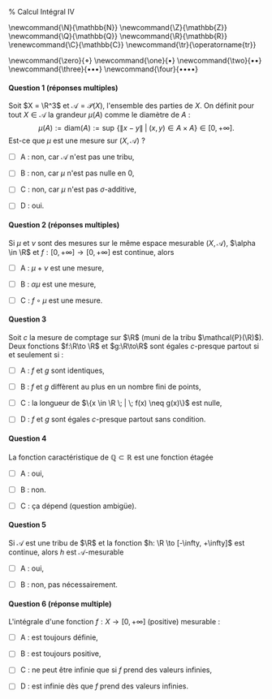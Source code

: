 % Calcul Intégral IV

<!-- LaTeX Macros -->
\newcommand{\N}{\mathbb{N}}
\newcommand{\Z}{\mathbb{Z}}
\newcommand{\Q}{\mathbb{Q}}
\newcommand{\R}{\mathbb{R}}
\renewcommand{\C}{\mathbb{C}}
\newcommand{\tr}{\operatorname{tr}}

\newcommand{\zero}{$\mathord{\boldsymbol{\circ}}$}
\newcommand{\one}{$\mathord{\bullet}$}
\newcommand{\two}{$\mathord{\bullet}\mathord{\bullet}$}
\newcommand{\three}{$\mathord{\bullet}\mathord{\bullet}\mathord{\bullet}$}
\newcommand{\four}{$\mathord{\bullet}\mathord{\bullet}\mathord{\bullet}\mathord{\bullet}$}

#### Question 1 (réponses multiples)
Soit $X = \R^3$ et $\mathcal{A} = \mathcal{P}(X)$, l'ensemble des parties de $X$.
On définit pour tout $X \in \mathcal{A}$ la grandeur $\mu(A)$ comme le diamètre de $A$ :
$$
\mu(A) := \mathrm{diam}(A) := \sup \, \{\|x - y\| \; | \; (x, y) \in A \times A\} \in [0, +\infty].
$$
Est-ce que $\mu$ est une mesure sur $(X, \mathcal{A})$ ?

  - [ ] A : non, car $\mathcal{A}$ n'est pas une tribu,

  - [ ] B : non, car $\mu$ n'est pas nulle en 0,

  - [ ] C : non, car $\mu$ n'est pas $\sigma$-additive,

  - [ ] D : oui.


#### Question 2 (réponses multiples) 
Si $\mu$ et $\nu$ sont des mesures sur le même espace mesurable $(X, \mathcal{A})$,
$\alpha \in \R$ et $f: [0, +\infty] \to [0, +\infty]$ est continue, 
alors

  - [ ] A : $\mu + \nu$ est une mesure,

  - [ ] B : $\alpha \mu$ est une mesure,

  - [ ] C : $f\circ \mu$ est une mesure. 

#### Question 3
Soit $c$ la mesure de comptage sur $\R$ (muni de la tribu $\mathcal{P}(\R)$).
Deux fonctions $f:\R\to \R$ et $g:\R\to\R$ sont égales $c$-presque partout si
et seulement si :

  - [ ] A : $f$ et $g$ sont identiques,

  - [ ] B : $f$ et $g$ diffèrent au plus en un nombre fini de points,

  - [ ] C : la longueur de $\{x \in \R \; | \; f(x) \neq g(x)\}$ est nulle,

  - [ ] D : $f$ et $g$ sont égales $c$-presque partout sans condition.

#### Question 4
La fonction caractéristique de $\mathbb{Q} \subset \mathbb{R}$ est une fonction étagée

  - [ ] A : oui,

  - [ ] B : non.

  - [ ] C : ça dépend (question ambigüe).

#### Question 5
Si $\mathcal{A}$ est une tribu de $\R$ et la fonction
$h: \R \to [-\infty, +\infty]$ est continue, alors $h$ est $\mathcal{A}$-mesurable

  - [ ] A : oui,

  - [ ] B : non, pas nécessairement.

#### Question 6 (réponse multiple)
L'intégrale d'une fonction $f: X \to [0, +\infty]$ (positive) mesurable :

  - [ ] A : est toujours définie,
  
  - [ ] B : est toujours positive,

  - [ ] C : ne peut être infinie que si $f$ prend des valeurs infinies,

  - [ ] D : est infinie dès que $f$ prend des valeurs infinies.

